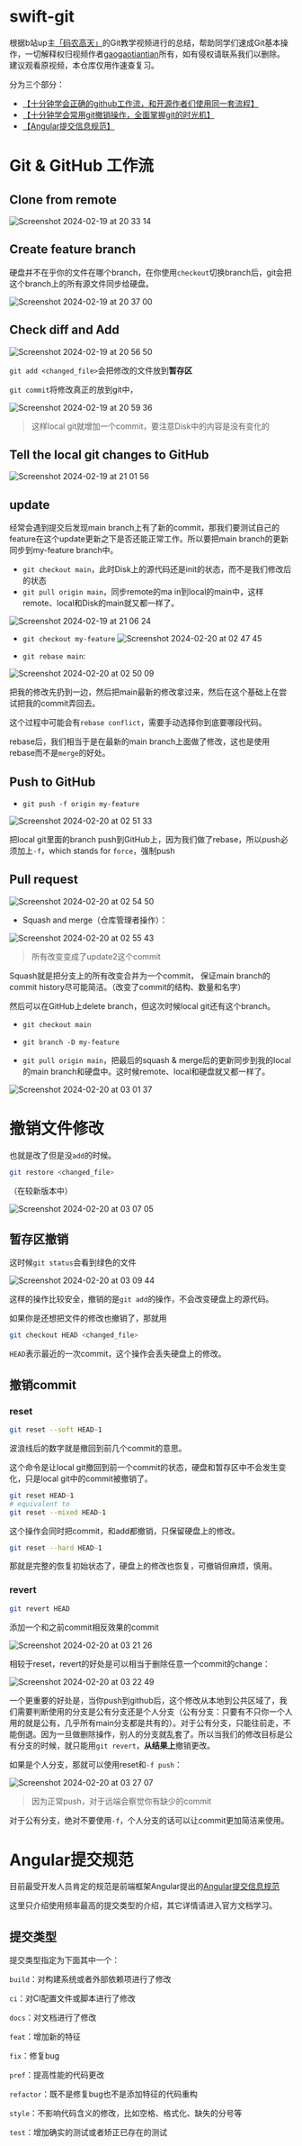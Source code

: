 # swift-git
根据b站up主[「码农高天」](https://space.bilibili.com/245645656)的Git教学视频进行的总结，帮助同学们速成Git基本操作，一切解释权归视频作者[gaogaotiantian](https://github.com/gaogaotiantian)所有，如有侵权请联系我们以删除。
建议观看原视频，本仓库仅用作速查复习。

分为三个部分：
- [【十分钟学会正确的github工作流，和开源作者们使用同一套流程】](https://www.bilibili.com/video/BV19e4y1q7JJ)
- [【十分钟学会常用git撤销操作，全面掌握git的时光机】](https://www.bilibili.com/video/BV1ne4y1S7S9/?share_source=copy_web&vd_source=26a2b981a461580e599a2b8bf7ecd932)
- [【Angular提交信息规范】](https://zjdoc-gitguide.readthedocs.io/zh-cn/latest/message/angular-commit.html)

# Git & GitHub 工作流

## Clone from remote

![Screenshot 2024-02-19 at 20 33 14](https://github.com/bjut-swift/swift-git/assets/101612750/6cd0141c-81cb-4f92-9961-edcb9cdb46b1)

## Create feature branch

硬盘并不在乎你的文件在哪个branch，在你使用`checkout`切换branch后，git会把这个branch上的所有源文件同步给硬盘。

![Screenshot 2024-02-19 at 20 37 00](https://github.com/bjut-swift/swift-git/assets/101612750/d222b4c7-9324-400c-831a-ec87c6f32152)

## Check diff and Add

![Screenshot 2024-02-19 at 20 56 50](https://github.com/bjut-swift/swift-git/assets/101612750/62d03e72-2ef8-4752-ac7a-686b608a0c9b)

`git add <changed_file>`会把修改的文件放到**暂存区**

`git commit`将修改真正的放到git中，

![Screenshot 2024-02-19 at 20 59 36](https://github.com/bjut-swift/swift-git/assets/101612750/4ece5dae-c7fc-4da9-b47b-05c4e0e7072d)

> 这样local git就增加一个commit，要注意Disk中的内容是没有变化的

## Tell the local git changes to GitHub

![Screenshot 2024-02-19 at 21 01 56](https://github.com/bjut-swift/swift-git/assets/101612750/3d8ea8bd-aff4-4672-81f9-69815fe5805a)

## update

经常会遇到提交后发现main branch上有了新的commit，那我们要测试自己的feature在这个update更新之下是否还能正常工作。所以要把main branch的更新同步到my-feature branch中。

- `git checkout main`，此时Disk上的源代码还是init的状态，而不是我们修改后的状态
- `git pull origin main`，同步remote的ma
in到local的main中，这样remote、local和Disk的main就又都一样了。

![Screenshot 2024-02-19 at 21 06 24](https://github.com/bjut-swift/swift-git/assets/101612750/b76e30f4-2ed7-406c-89ae-9ea674890ef4)

- `git checkout my-feature`
![Screenshot 2024-02-20 at 02 47 45](https://github.com/bjut-swift/swift-git/assets/101612750/9e5d107a-cbe9-4b97-9e1d-aa620e4364b1)

- `git rebase main`:

![Screenshot 2024-02-20 at 02 50 09](https://github.com/bjut-swift/swift-git/assets/101612750/23bbabab-3c5e-4476-b562-42b99305c605)


把我的修改先扔到一边，然后把main最新的修改拿过来，然后在这个基础上在尝试把我的commit弄回去。

这个过程中可能会有`rebase conflict`，需要手动选择你到底要哪段代码。

rebase后，我们相当于是在最新的main branch上面做了修改，这也是使用rebase而不是`merge`的好处。

## Push to GitHub

- `git push -f origin my-feature`

![Screenshot 2024-02-20 at 02 51 33](https://github.com/bjut-swift/swift-git/assets/101612750/32776ef6-663d-4f27-9a3a-425ab272f2f2)


把local git里面的branch push到GitHub上，因为我们做了rebase，所以push必须加上`-f`，which stands for `force`，强制push

## Pull request

![Screenshot 2024-02-20 at 02 54 50](https://github.com/bjut-swift/swift-git/assets/101612750/06fcc95f-7a7a-4998-8523-4185e3caad06)


- Squash and merge（仓库管理者操作）：

![Screenshot 2024-02-20 at 02 55 43](https://github.com/bjut-swift/swift-git/assets/101612750/61279d81-0abe-41b3-80fa-9f2397d61978)

> 所有改变变成了update2这个commit

Squash就是把分支上的所有改变合并为一个commit， 保证main branch的commit history尽可能简洁。（改变了commit的结构、数量和名字）

然后可以在GitHub上delete branch，但这次时候local git还有这个branch。

- `git checkout main`

- `git branch -D my-feature`

- `git pull origin main`，把最后的squash & merge后的更新同步到我的local的main branch和硬盘中。这时候remote、local和硬盘就又都一样了。

![Screenshot 2024-02-20 at 03 01 37](https://github.com/bjut-swift/swift-git/assets/101612750/1f2d6535-d546-40c3-97d9-36f09fa86ce6)


# 撤销文件修改

也就是改了但是没`add`的时候。

```zsh
git restore <changed_file>
```

（在较新版本中）

![Screenshot 2024-02-20 at 03 07 05](https://github.com/bjut-swift/swift-git/assets/101612750/4cca550f-125c-4c38-8195-f4ca169ea374)


## 暂存区撤销

这时候`git status`会看到绿色的文件

![Screenshot 2024-02-20 at 03 09 44](https://github.com/bjut-swift/swift-git/assets/101612750/da1721b0-445d-48df-a66b-ad7b2248c93a)


这样的操作比较安全，撤销的是`git add`的操作，不会改变硬盘上的源代码。

如果你是还想把文件的修改也撤销了，那就用

```zsh
git checkout HEAD <changed_file>
```

`HEAD`表示最近的一次commit，这个操作会丢失硬盘上的修改。

## 撤销commit
### reset
```zsh
git reset --soft HEAD~1
```

波浪线后的数字就是撤回到前几个commit的意思。

这个命令是让local git撤回到前一个commit的状态，硬盘和暂存区中不会发生变化，只是local git中的commit被撤销了。

```zsh
git reset HEAD~1
# equivalent to
git reset --mixed HEAD~1
```

这个操作会同时把commit，和add都撤销，只保留硬盘上的修改。

```zsh
git reset --hard HEAD~1
```

那就是完整的恢复初始状态了，硬盘上的修改也恢复，可撤销但麻烦，慎用。

### revert
```zsh
git revert HEAD
```

添加一个和之前commit相反效果的commit


![Screenshot 2024-02-20 at 03 21 26](https://github.com/bjut-swift/swift-git/assets/101612750/72386a9f-0ea2-4e8c-9f17-c5026bd503b6)


相较于reset，revert的好处是可以相当于删除任意一个commit的change：

![Screenshot 2024-02-20 at 03 22 49](https://github.com/bjut-swift/swift-git/assets/101612750/24baec5c-c936-4bd3-af1c-2c0515c81945)


一个更重要的好处是，当你push到github后，这个修改从本地到公共区域了，我们需要判断使用的分支是公有分支还是个人分支（公有分支：只要有不只你一个人用的就是公有，几乎所有main分支都是共有的）。对于公有分支，只能往前走，不能倒退。因为一旦做删除操作，别人的分支就乱套了。所以当我们的修改目标是公有分支的时候，就只能用`git revert`，**从结果上**撤销更改。

如果是个人分支，那就可以使用reset和`-f push`：

![Screenshot 2024-02-20 at 03 27 07](https://github.com/bjut-swift/swift-git/assets/101612750/78716586-7ca6-425e-aa60-9b34056df945)
> 因为正常push，对于远端会察觉你有缺少的commit

对于公有分支，绝对不要使用`-f`，个人分支的话可以让commit更加简洁来使用。

# Angular提交规范

目前最受开发人员肯定的规范是前端框架Angular提出的[Angular提交信息规范](https://github.com/angular/angular/blob/22b96b9/CONTRIBUTING.md#-commit-message-guidelines)

这里只介绍使用频率最高的提交类型的介绍，其它详情请进入官方文档学习。

## 提交类型

提交类型指定为下面其中一个：

`build`：对构建系统或者外部依赖项进行了修改

`ci`：对CI配置文件或脚本进行了修改

`docs`：对文档进行了修改

`feat`：增加新的特征

`fix`：修复bug

`pref`：提高性能的代码更改

`refactor`：既不是修复bug也不是添加特征的代码重构

`style`：不影响代码含义的修改，比如空格、格式化、缺失的分号等

`test`：增加确实的测试或者矫正已存在的测试


